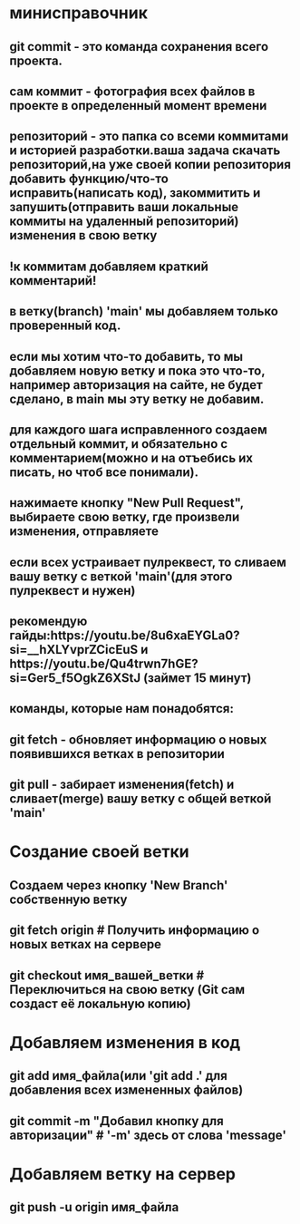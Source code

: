 <h1>минисправочник</h1>
<h2>git commit - это команда сохранения всего проекта.</h2>
<h2>сам коммит - фотография всех файлов в проекте в определенный момент времени</h2>
<h2>репозиторий - это папка со всеми коммитами и историей разработки.ваша задача скачать репозиторий,на уже своей копии репозитория добавить функцию/что-то исправить(написать код), закоммитить и запушить(отправить ваши локальные коммиты на удаленный репозиторий) изменения в свою ветку</h2>
<h2>!к коммитам добавляем краткий комментарий!</h2>
<h2>в ветку(branch) 'main' мы добавляем только проверенный код.</h2>
<h2>если мы хотим что-то добавить, то мы добавляем новую ветку и пока это что-то, например авторизация на сайте, не будет сделано, в main мы эту ветку не добавим.</h2>
<h2>для каждого шага исправленного создаем отдельный коммит, и обязательно с комментарием(можно и на отъебись их писать, но чтоб все понимали).</h2>
<h2>нажимаете кнопку "New Pull Request", выбираете свою ветку, где произвели изменения, отправляете</h2>
<h2>если всех устраивает пулреквест, то сливаем вашу ветку с веткой 'main'(для этого пулреквест и нужен)</h2>
<h2>рекомендую гайды:https://youtu.be/8u6xaEYGLa0?si=__hXLYvprZCicEuS и https://youtu.be/Qu4trwn7hGE?si=Ger5_f5OgkZ6XStJ (займет 15 минут)</h2>
<h2>команды, которые нам понадобятся:</h2>
<h2>git fetch - обновляет информацию о новых появившихся ветках в репозитории</h2>
<h2>git pull - забирает изменения(fetch) и сливает(merge) вашу ветку с общей веткой 'main'</h2>
<h1>Создание своей ветки</h1>
<h2>Создаем через кнопку 'New Branch' собственную ветку</h2>
<h2>git fetch origin # Получить информацию о новых ветках на сервере</h2>
<h2>git checkout имя_вашей_ветки # Переключиться на свою ветку (Git сам создаст её локальную копию)</h2>
<h1>Добавляем изменения в код</h1>
<h2>git add имя_файла(или 'git add .' для добавления всех измененных файлов)</h2>
<h2>git commit -m "Добавил кнопку для авторизации" # '-m' здесь от слова 'message'</h2>
<h1>Добавляем ветку на сервер</h1>
<h2>git push -u origin имя_файла</h2>

